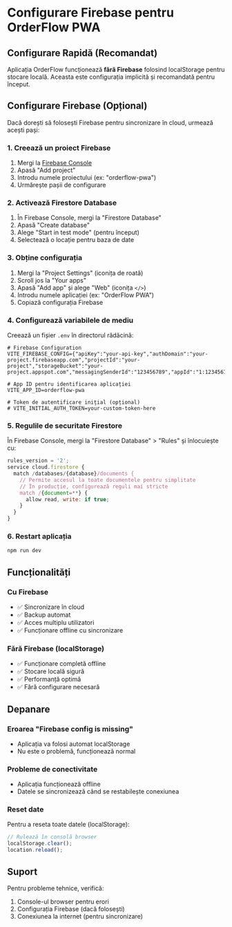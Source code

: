 # Configurare Firebase pentru OrderFlow PWA

## Configurare Rapidă (Recomandat)

Aplicația OrderFlow funcționează **fără Firebase** folosind localStorage pentru stocare locală. Aceasta este configurația implicită și recomandată pentru început.

## Configurare Firebase (Opțional)

Dacă dorești să folosești Firebase pentru sincronizare în cloud, urmează acești pași:

### 1. Creează un proiect Firebase

1. Mergi la [Firebase Console](https://console.firebase.google.com/)
2. Apasă "Add project"
3. Introdu numele proiectului (ex: "orderflow-pwa")
4. Urmărește pașii de configurare

### 2. Activează Firestore Database

1. În Firebase Console, mergi la "Firestore Database"
2. Apasă "Create database"
3. Alege "Start in test mode" (pentru început)
4. Selectează o locație pentru baza de date

### 3. Obține configurația

1. Mergi la "Project Settings" (iconița de roată)
2. Scroll jos la "Your apps"
3. Apasă "Add app" și alege "Web" (iconița `</>`)
4. Introdu numele aplicației (ex: "OrderFlow PWA")
5. Copiază configurația Firebase

### 4. Configurează variabilele de mediu

Creează un fișier `.env` în directorul rădăcină:

```env
# Firebase Configuration
VITE_FIREBASE_CONFIG={"apiKey":"your-api-key","authDomain":"your-project.firebaseapp.com","projectId":"your-project","storageBucket":"your-project.appspot.com","messagingSenderId":"123456789","appId":"1:123456789:web:abcdef123456"}

# App ID pentru identificarea aplicației
VITE_APP_ID=orderflow-pwa

# Token de autentificare inițial (opțional)
# VITE_INITIAL_AUTH_TOKEN=your-custom-token-here
```

### 5. Regulile de securitate Firestore

În Firebase Console, mergi la "Firestore Database" > "Rules" și înlocuiește cu:

```javascript
rules_version = '2';
service cloud.firestore {
  match /databases/{database}/documents {
    // Permite accesul la toate documentele pentru simplitate
    // În producție, configurează reguli mai stricte
    match /{document=**} {
      allow read, write: if true;
    }
  }
}
```

### 6. Restart aplicația

```bash
npm run dev
```

## Funcționalități

### Cu Firebase
- ✅ Sincronizare în cloud
- ✅ Backup automat
- ✅ Acces multiplu utilizatori
- ✅ Funcționare offline cu sincronizare

### Fără Firebase (localStorage)
- ✅ Funcționare completă offline
- ✅ Stocare locală sigură
- ✅ Performanță optimă
- ✅ Fără configurare necesară

## Depanare

### Eroarea "Firebase config is missing"
- Aplicația va folosi automat localStorage
- Nu este o problemă, funcționează normal

### Probleme de conectivitate
- Aplicația funcționează offline
- Datele se sincronizează când se restabilește conexiunea

### Reset date
Pentru a reseta toate datele (localStorage):
```javascript
// Rulează în consolă browser
localStorage.clear();
location.reload();
```

## Suport

Pentru probleme tehnice, verifică:
1. Console-ul browser pentru erori
2. Configurația Firebase (dacă folosești)
3. Conexiunea la internet (pentru sincronizare)
